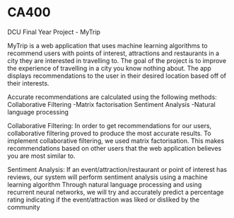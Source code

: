 # CA400
DCU Final Year Project - MyTrip

MyTrip is a web application that uses machine learning algorithms to recommend users with points of interest, attractions and restaurants in a city they are interested in travelling to. The goal of the project is to improve the experience of travelling in a city you know nothing about. The app displays recommendations to the user in their desired location based off of their interests.

Accurate recommendations are calculated using the following methods:
Collaborative Filtering
  -Matrix factorisation
Sentiment Analysis
  -Natural language processing
 
Collaborative Filtering:
In order to get recommendations for our users, collaborative filtering proved to produce the most accurate results. To implement collaborative filtering, we used matrix factorisation. This makes recommendations based on other users that the web application believes you are most similar to.

Sentiment Analysis:
If an event/attraction/restaurant or point of interest has reviews, our system will perform sentiment analysis using a machine learning algorithm
Through natural language processing and using recurrent neural networks, we will try and accurately predict a percentage rating indicating if the event/attraction was liked or disliked by the community

